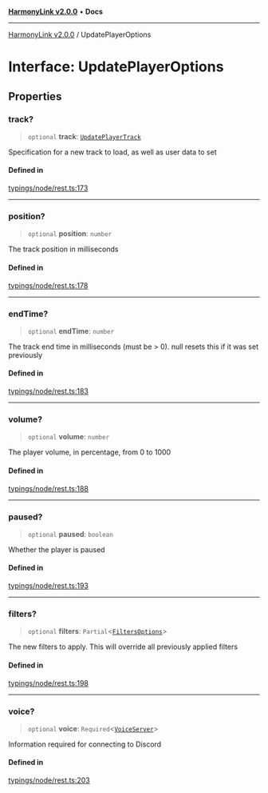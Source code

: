 [**HarmonyLink v2.0.0**](../README.md) • **Docs**

***

[HarmonyLink v2.0.0](../globals.md) / UpdatePlayerOptions

# Interface: UpdatePlayerOptions

## Properties

### track?

> `optional` **track**: [`UpdatePlayerTrack`](UpdatePlayerTrack.md)

Specification for a new track to load, as well as user data to set

#### Defined in

[typings/node/rest.ts:173](https://github.com/Joniii11/HarmonyLink/blob/master/src/typings/node/rest.ts#L173)

***

### position?

> `optional` **position**: `number`

The track position in milliseconds

#### Defined in

[typings/node/rest.ts:178](https://github.com/Joniii11/HarmonyLink/blob/master/src/typings/node/rest.ts#L178)

***

### endTime?

> `optional` **endTime**: `number`

The track end time in milliseconds (must be > 0). null resets this if it was set previously

#### Defined in

[typings/node/rest.ts:183](https://github.com/Joniii11/HarmonyLink/blob/master/src/typings/node/rest.ts#L183)

***

### volume?

> `optional` **volume**: `number`

The player volume, in percentage, from 0 to 1000

#### Defined in

[typings/node/rest.ts:188](https://github.com/Joniii11/HarmonyLink/blob/master/src/typings/node/rest.ts#L188)

***

### paused?

> `optional` **paused**: `boolean`

Whether the player is paused

#### Defined in

[typings/node/rest.ts:193](https://github.com/Joniii11/HarmonyLink/blob/master/src/typings/node/rest.ts#L193)

***

### filters?

> `optional` **filters**: `Partial`\<[`FiltersOptions`](FiltersOptions.md)\>

The new filters to apply. This will override all previously applied filters

#### Defined in

[typings/node/rest.ts:198](https://github.com/Joniii11/HarmonyLink/blob/master/src/typings/node/rest.ts#L198)

***

### voice?

> `optional` **voice**: `Required`\<[`VoiceServer`](VoiceServer.md)\>

Information required for connecting to Discord

#### Defined in

[typings/node/rest.ts:203](https://github.com/Joniii11/HarmonyLink/blob/master/src/typings/node/rest.ts#L203)
